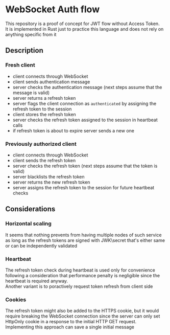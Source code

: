 # WebSocket Auth flow

This repository is a proof of concept for JWT flow without Access Token. \
It is implemented in Rust just to practice this language and does not rely on anything specific from it

## Description

### Fresh client
- client connects through WebSocket
- client sends authentication message
- server checks the authentication message (next steps assume that the message is valid)
- server returns a refresh token
- server flags the client connection as `authenticated` by assigning the refresh token to the session
- client stores the refresh token
- server checks the refresh token assigned to the session in heartbeat calls
- if refresh token is about to expire server sends a new one

### Previously authorized client
- client connects through WebSocket
- client sends the refresh token
- server checks the refresh token (next steps assume that the token is valid)
- server blacklists the refresh token
- server returns the new refresh token
- server assigns the refresh token to the session for future heartbeat checks

## Considerations
### Horizontal scaling
It seems that nothing prevents from having multiple nodes of such service as long as the refresh tokens are signed with JWK\secret that's either same or can be independently validated

### Heartbeat
The refresh token check during heartbeat is used only for convenience following a consideration that performance penalty is negligible since the heartbeat is required anyway. \
Another variant is to poractively request token refresh from client side

### Cookies
The refresh token might also be added to the HTTPS cookie, but it would require breaking the WebSocket connection since the server can only set HttpOnly cookie in a response to the initial HTTP GET request.
Implementing this approach can save a single initial message
